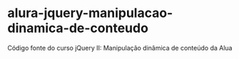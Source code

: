 # alura-jquery-manipulacao-dinamica-de-conteudo
Código fonte do curso jQuery II: Manipulação dinâmica de conteúdo da Alua
